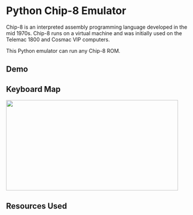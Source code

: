 # Python Chip-8 Emulator
Chip-8 is an interpreted assembly programming language developed in the mid 1970s. Chip-8 runs on a virtual machine and was initially used on the Telemac 1800 and Cosmac VIP computers.

This Python emulator can run any Chip-8 ROM.

## Demo

## Keyboard Map

<img src="https://user-images.githubusercontent.com/88731772/147835218-c245320a-605d-4b4e-87c4-0678ae6c393c.png" width="470" height="247">

## Resources Used
